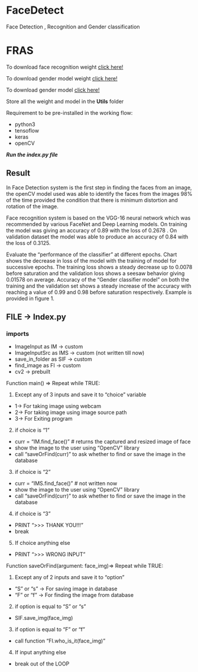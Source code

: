 # FaceDetect
Face Detection , Recognition and Gender classification
<h1>FRAS</h1>

To download face recognition weight <a href= "https://drive.google.com/file/d/1CPSeum3HpopfomUEK1gybeuIVoeJT_Eo/view">click here!</a>

To download gender model weight <a href = "https://drive.google.com/file/d/1SXpA6Tu9rWeZJAxkP-GOIDOBs9oynSUi/view?usp=sharing">click here!</a><br>

To download gender model <a href = "https://drive.google.com/file/d/1rmudQY5vgUGjTk4s0LcUyLjX_OktFB_a/view?usp=sharing">click here!</a>

Store all the weight and model in the **Utils** folder

Requirement to be pre-installed in the working flow:
* python3
* tensoflow
* keras
* openCV


***Run the index.py file***


## Result

In Face Detection system is the first step in finding the faces from an image, the openCV model used was able to identify the faces from the images 98% of the time provided the condition that there is minimum distortion and rotation of the image.

Face recognition system is based on the VGG-16 neural network which was recommended by various FaceNet and Deep Learning models. On training the model was giving an accuracy of 0.89 with the loss of 0.2678 . On validation dataset the model was able to produce an accuracy of 0.84 with the loss of 0.3125. 

Evaluate the “performance of the classifier” at different epochs. Chart shows the decrease in loss of the model with the training of model for successive epochs. The training loss shows a steady decrease up to 0.0078 before saturation and the validation loss shows a seesaw behavior giving 0.01578 on average. Accuracy of the “Gender classifier model” on both the training and the validation set shows a steady increase of the accuracy with reaching a value of 0.99 and 0.98 before saturation respectively. Example is provided in figure 1.


## FILE -> Index.py

### imports
* ImageInput as IM -> custom
* ImageInputSrc as IMS -> custom (not written till now)
* save_in_folder as SIF -> custom
* find_image as FI -> custom
* cv2 -> prebuilt

Function main() =>
Repeat while TRUE:
1.	Except any of 3 inputs and save it to “choice” variable
  *	1-> For taking image using webcam
  *	2-> For taking image using image source path
  *	3-> For Exiting program
2.	if choice is “1”
  *	curr = “IM.find_face()” # returns the captured and resized image of face
  *	show the image to the user using “OpenCV” library
  *	call “saveOrFind(curr)” to ask whether to find or save the image in the database
3.	if choice is “2”
  *	curr = “IMS.find_face()” # not written now
  *	show the image to the user using “OpenCV” library
  *	call “saveOrFind(curr)” to ask whether to find or save the image in the database
4.	if choice is “3”
  *	PRINT “>>> THANK YOU!!!”
  *	break
5.	If choice anything else
  *	PRINT “>>> WRONG INPUT”

Function saveOrFind(argument: face_img)=>
Repeat while TRUE:
1.	Except any of 2 inputs and save it to “option”
  *	“S” or “s” -> For saving image in database
  *	“F” or “f” -> For finding the image from database
2.	if option is equal to “S” or “s”
  *	SIF.save_img(face_img)
3.	if option is equal to “F” or “f”
  *	call function “FI.who_is_it(face_img)”
4.	If input anything else
  *	break out of the LOOP

